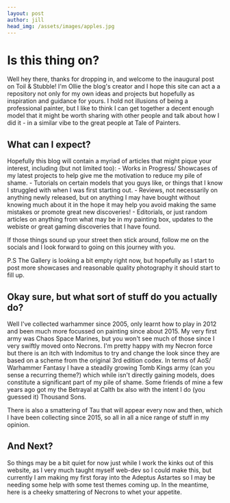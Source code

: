 ```yaml
---
layout: post
author: jill
head_img: /assets/images/apples.jpg
---
```


# Is this thing on?

Well hey there, thanks for dropping in, and welcome to the inaugural post on Toil & Stubble! I'm Ollie the blog's creator and I hope this site can act a a repository not only for my own ideas and projects but hopefully as inspiration and guidance for yours. I hold not illusions of being a professional painter, but I like to think I can get together a decent enough model that it might be worth sharing with other people and talk about how I did it - in a similar vibe to the great people at Tale of Painters.

<!--more-->

## What can I expect?

Hopefully this blog will contain a myriad of articles that might pique your interest, including (but not limited too):
	- Works in Progress/ Showcases of my latest projects to help give me the motivation to reduce my pile of shame.
	- Tutorials on certain models that you guys like, or things that I know I struggled with when I was first starting out.
	- Reviews, not necessarily on anything newly released, but on anything I may have bought without knowing much about it in the hope it may help you avoid making the same mistakes or promote great new discoveries!
	- Editorials, or just random articles on anything from what may be in my painting box, updates to the webiste or great gaming discoveries that I have found.

If those things sound up your street then stick around, follow me on the socials and I look forward to going on this journey with you.

P.S The Gallery is looking a bit empty right now, but hopefully as I start to post more showcases and reasonable quality photography it should start to fill up.

## Okay sure, but what sort of stuff do you actually do?

Well I've collected warhammer since 2005, only learnt how to play in 2012 and been much more focussed on painting since about 2015. My very first army was Chaos Space Marines, but you won't see much of those since I very swiftly moved onto Necrons. I'm pretty happy with my Necron force but there is an itch with Indomitus to try and change the look since they are based on a scheme from the original 3rd edition codex. In terms of AoS/ Warhammer Fantasy I have a steadily growing Tomb Kings army (can you sense a recurring theme?) which while isn't directly gaining models, does constitute a significant part of my pile of shame. Some friends of mine a few years ago got my the Betrayal at Calth bx also with the intent I do (you guessed it) Thousand Sons.

There is also a smattering of Tau that will appear every now and then, which I have been collecting since 2015, so all in all a nice range of stuff in my opinion.

## And Next?

So things may be a bit quiet for now just while I work the kinks out of this website, as I very much taught myself web-dev so I could make this, but currently I am making my first foray into the Adeptus Astartes so I may be needing some help with some test themes coming up. In the meantime, here is a cheeky smattering of Necrons to whet your appetite.